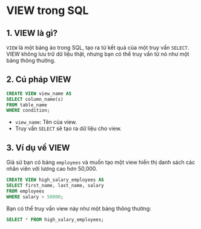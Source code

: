 
# VIEW trong SQL

## 1. VIEW là gì?
`VIEW` là một bảng ảo trong SQL, tạo ra từ kết quả của một truy vấn `SELECT`. VIEW không lưu trữ dữ liệu thật, nhưng bạn có thể truy vấn từ nó như một bảng thông thường.

## 2. Cú pháp VIEW
```sql
CREATE VIEW view_name AS
SELECT column_name(s)
FROM table_name
WHERE condition;
```

- `view_name`: Tên của view.
- Truy vấn `SELECT` sẽ tạo ra dữ liệu cho view.

## 3. Ví dụ về VIEW
Giả sử bạn có bảng `employees` và muốn tạo một view hiển thị danh sách các nhân viên với lương cao hơn 50,000.

```sql
CREATE VIEW high_salary_employees AS
SELECT first_name, last_name, salary
FROM employees
WHERE salary > 50000;
```

Bạn có thể truy vấn view này như một bảng thông thường:
```sql
SELECT * FROM high_salary_employees;
```
